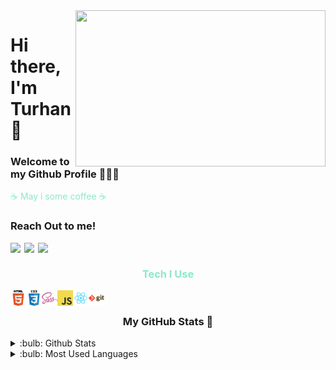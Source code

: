 <img src="https://media.giphy.com/media/SwImQhtiNA7io/source.gif" align="right" width="400" height="250">

<h1>Hi there, I'm Turhan 👋</h1>
 <h3>Welcome to my Github Profile 👨🏻‍💻</h3>

<font color="#8BE8CB">☕️ May i some coffee ☕️</font>

### Reach Out to me!

[website]: https://turhansel.github.io/
[twitter]: https://twitter.com/ulanturbo
[linkedin]: https://linkedin.com/in/turhansel

[<img  width="22" src="https://unpkg.com/simple-icons@v4/icons/linkedin.svg" align="left" />][linkedin]
[<img  width="22" src="https://unpkg.com/simple-icons@v4/icons/codersrank.svg" align="left" />][website]
[<img  width="22" src="https://unpkg.com/simple-icons@v4/icons/twitter.svg" align="left" />][twitter]

<br/>
<h3 align="center"><font color="#8BE8CB">Tech I Use</font></h2>
<img align="left" src="https://raw.githubusercontent.com/github/explore/80688e429a7d4ef2fca1e82350fe8e3517d3494d/topics/html/html.png" width="25" height="25" />
<img align="left" src="https://raw.githubusercontent.com/github/explore/80688e429a7d4ef2fca1e82350fe8e3517d3494d/topics/css/css.png" width="25" height="25" />
<img align="left" src="https://raw.githubusercontent.com/github/explore/80688e429a7d4ef2fca1e82350fe8e3517d3494d/topics/sass/sass.png" width="25" height="25" />
<img align="left" src="https://raw.githubusercontent.com/github/explore/80688e429a7d4ef2fca1e82350fe8e3517d3494d/topics/javascript/javascript.png" width="25" height="25" />
<img align="left" src="https://raw.githubusercontent.com/github/explore/80688e429a7d4ef2fca1e82350fe8e3517d3494d/topics/react/react.png" width="25" height="25" />
<img align="left" src="https://raw.githubusercontent.com/github/explore/80688e429a7d4ef2fca1e82350fe8e3517d3494d/topics/git/git.png" width="25" height="25" />

<br />

<h3 align="center">My GitHub Stats 🧟</h2>
<p align="center"><details>
<summary>:bulb: Github Stats</summary>
<img src="https://github-readme-stats.vercel.app/api?username=turhansel&theme=tokyonight" >
</details>

<details>
<summary>:bulb:  Most Used Languages</summary>
<img src="https://github-readme-stats.vercel.app/api/top-langs/?username=turhansel&langs_count=10&theme=tokyonight&layout=compact" alt="turhansel :: Top Langs" />
</details></p>
